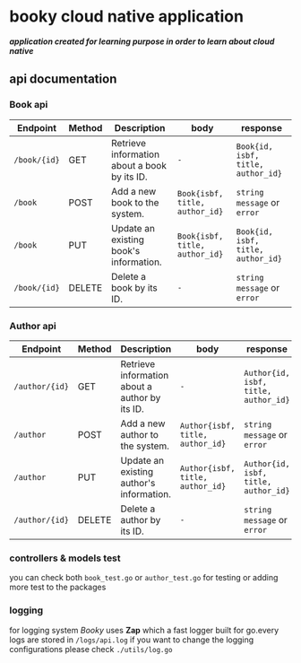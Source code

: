 # booky cloud native application

***application created for learning purpose in order to learn about cloud native***

## api documentation

### Book api

| Endpoint                | Method | Description                                       | body | response |
|-------------------------|--------|---------------------------------------------------| ---- | -------- |
| `/book/{id}`            | GET    | Retrieve information about a book by its ID.     | `-`   | `Book{id, isbf, title, author_id}`
| `/book`                 | POST   | Add a new book to the system.                   | `Book{isbf, title, author_id}` | `string message` or `error`
| `/book`                 | PUT    | Update an existing book's information.          | `Book{isbf, title, author_id}` |  `Book{id, isbf, title, author_id}` |
| `/book/{id}`            | DELETE | Delete a book by its ID.                        | `-` | `string message` or `error`

### Author api

| Endpoint                | Method | Description                                       | body | response |
|-------------------------|--------|---------------------------------------------------| ---- | -------- |
| `/author/{id}`            | GET    | Retrieve information about a author by its ID.     | `-`   | `Author{id, isbf, title, author_id}`
| `/author`                 | POST   | Add a new author to the system.                   | `Author{isbf, title, author_id}` | `string message` or `error`
| `/author`                 | PUT    | Update an existing author's information.          | `Author{isbf, title, author_id}` |  `Author{id, isbf, title, author_id}` |
| `/author/{id}`            | DELETE | Delete a author by its ID.                        | `-` | `string message` or `error`

### controllers & models test

you can check both `book_test.go` or `author_test.go` for testing or adding more test to the packages

### logging 

for logging system *Booky* uses **Zap** which a fast logger built for go.every logs are stored in ```/logs/api.log``` if you want to change the logging configurations please check ```./utils/log.go```